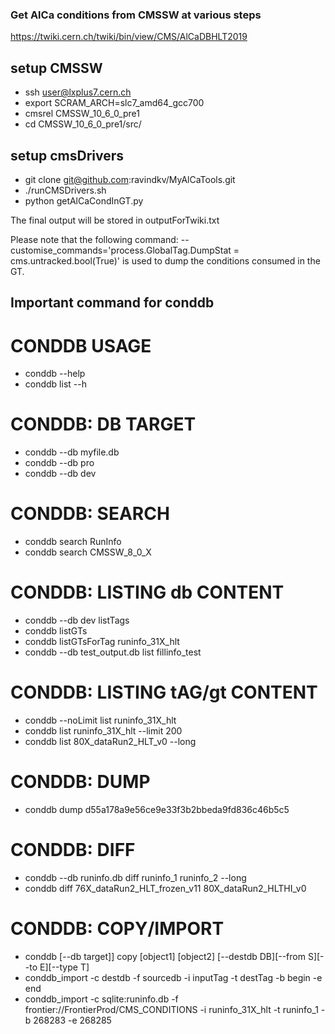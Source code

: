 ### Get AlCa conditions from CMSSW at various steps
https://twiki.cern.ch/twiki/bin/view/CMS/AlCaDBHLT2019

## setup CMSSW
* ssh user@lxplus7.cern.ch
* export SCRAM_ARCH=slc7_amd64_gcc700
* cmsrel CMSSW_10_6_0_pre1
* cd CMSSW_10_6_0_pre1/src/

## setup cmsDrivers
* git clone git@github.com:ravindkv/MyAlCaTools.git
* ./runCMSDrivers.sh
* python getAlCaCondInGT.py

The final output will be stored in outputForTwiki.txt

Please note that the following command: 
--customise_commands='process.GlobalTag.DumpStat = cms.untracked.bool(True)'
is used to dump the conditions consumed in the GT.



## Important command for conddb
# CONDDB USAGE
  * conddb --help
  * conddb list --h

# CONDDB: DB TARGET
  * conddb --db myfile.db
  * conddb --db pro
  * conddb --db dev

# CONDDB: SEARCH
  * conddb search RunInfo
  * conddb search CMSSW_8_0_X

# CONDDB: LISTING db CONTENT
  * conddb --db dev listTags
  * conddb listGTs
  * conddb listGTsForTag runinfo_31X_hlt
  * conddb --db test_output.db list fillinfo_test

# CONDDB: LISTING tAG/gt CONTENT
  * conddb --noLimit list runinfo_31X_hlt
  * conddb list runinfo_31X_hlt --limit 200
  * conddb list 80X_dataRun2_HLT_v0 --long

# CONDDB: DUMP
  * conddb dump d55a178a9e56ce9e33f3b2bbeda9fd836c46b5c5

# CONDDB: DIFF
  * conddb --db runinfo.db diff runinfo_1 runinfo_2 --long
  * conddb diff 76X_dataRun2_HLT_frozen_v11 80X_dataRun2_HLTHI_v0

# CONDDB: COPY/IMPORT
  * conddb [--db target]] copy [object1] [object2] [--destdb DB][--from S][--to E][--type T]
  * conddb_import -c destdb -f sourcedb -i inputTag -t destTag -b begin -e end
  * conddb_import -c sqlite:runinfo.db -f frontier://FrontierProd/CMS_CONDITIONS -i runinfo_31X_hlt -t runinfo_1 -b 268283 -e 268285

